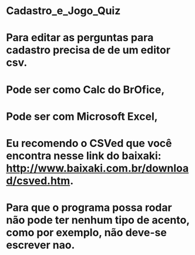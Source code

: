 # Cadastro_e_Jogo_Quiz
# Para editar as perguntas para cadastro precisa de de um editor csv.
# Pode ser como Calc do BrOfice,
# Pode ser com Microsoft Excel,
# Eu recomendo o CSVed que você encontra nesse link do baixaki: http://www.baixaki.com.br/download/csved.htm.
# Para que o programa possa rodar não pode ter nenhum tipo de acento, como por exemplo, não deve-se escrever nao.


